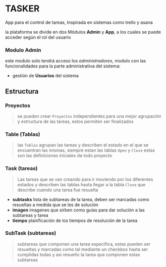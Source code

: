 # TASKER

App para el control de tareas, Inspirada en sistemas como trello y asana

la plataforma se divide en dos Módulos **Admin** y **App**, a los cuales se puede acceder según el rol del usuario

### Modulo Admin

este modulo solo tendrá acceso los *administradores*, modulo con las funcionalidades para la parte administrativa del sistema:

- gestión de **Usuarios** del sistema 



## Estructura

### Proyectos
> se pueden crear `Proyectos` independientes para una mejor agrupación y estructura de las tareas, estos permiten ser finalizados

### Table (Tablas)
> las `Tablas` agrupan las tareas y describen el estado en el que se encuentran las mismas, siempre estan las tablas 
> `Open` y `Close` estas son las definiciones iniciales de todo proyecto

### Task (tareas)
> Las tareas que se van creando para ir moviendo por los diferentes estados y describen las tablas hasta llegar a la tabla `Close` que describe cuendo una tarea fue resuelta 

- **subtasks** lista de subtareas de la tarea, deben ser marcadas como resueltas a medida que se les de solución
- **imagen** imagenes que sirben como guías para dar solución a las subtareas y tarea 
- **tiempo** planificación de los tiempos de resolución de la tarea

### SubTask (subtareas)
> subtareas que componen una tarea específica, estas pueden ser resueltas y marcadas como tal mediante un checkbox
> hasta ser cumplidas todas y asi resuelto la tarea que componen estas subtareas